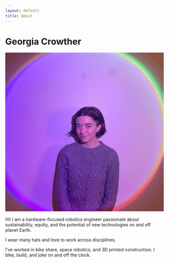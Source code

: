 ```yaml
---
layout: default
title: About
---
```

# Georgia Crowther

<img src="assets/images/headshot.jpg" class="img-responsive" alt="">

Hi! I am a hardware-focused robotics engineer passionate about sustainability, equity, and the potential of new technologies on and off planet Earth. 

I wear many hats and love to work across disciplines.

I've worked in bike share, space robotics, and 3D printed construction. I bike, build, and joke on and off the clock.